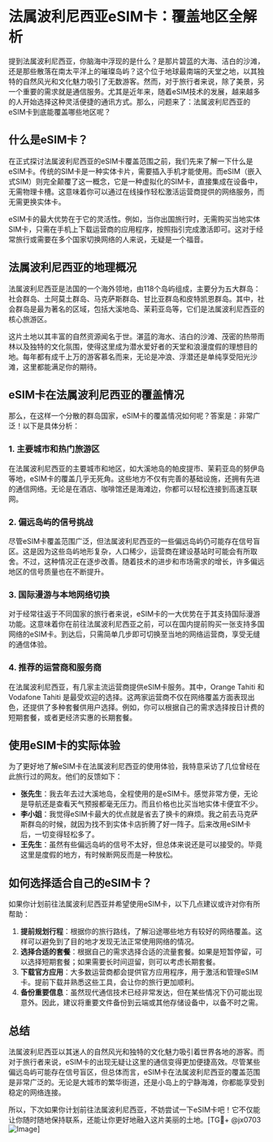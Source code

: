 # 法属波利尼西亚eSIM卡：覆盖地区全解析

提到法属波利尼西亚，你脑海中浮现的是什么？是那片碧蓝的大海、洁白的沙滩，还是那些散落在南太平洋上的璀璨岛屿？这个位于地球最南端的天堂之地，以其独特的自然风光和文化魅力吸引了无数游客。然而，对于旅行者来说，除了美景，另一个重要的需求就是通信服务。尤其是近年来，随着eSIM技术的发展，越来越多的人开始选择这种灵活便捷的通讯方式。那么，问题来了：法属波利尼西亚的eSIM卡到底能覆盖哪些地区呢？

## 什么是eSIM卡？

在正式探讨法属波利尼西亚的eSIM卡覆盖范围之前，我们先来了解一下什么是eSIM卡。传统的SIM卡是一种实体卡片，需要插入手机才能使用。而eSIM（嵌入式SIM）则完全颠覆了这一概念，它是一种虚拟化的SIM卡，直接集成在设备中，无需物理卡槽。这意味着你可以通过在线操作轻松激活运营商提供的网络服务，而无需更换实体卡。

eSIM卡的最大优势在于它的灵活性。例如，当你出国旅行时，无需购买当地实体SIM卡，只需在手机上下载运营商的应用程序，按照指引完成激活即可。这对于经常旅行或需要在多个国家切换网络的人来说，无疑是一个福音。

## 法属波利尼西亚的地理概况

法属波利尼西亚是法国的一个海外领地，由118个岛屿组成，主要分为五大群岛：社会群岛、土阿莫土群岛、马克萨斯群岛、甘比亚群岛和皮特凯恩群岛。其中，社会群岛是最为著名的区域，包括大溪地岛、茉莉亚岛等，它们是法属波利尼西亚的核心旅游区。

这片土地以其丰富的自然资源闻名于世。湛蓝的海水、洁白的沙滩、茂密的热带雨林以及独特的文化氛围，使得这里成为潜水爱好者的天堂和浪漫度假的理想目的地。每年都有成千上万的游客慕名而来，无论是冲浪、浮潜还是单纯享受阳光沙滩，这里都能满足你的期待。

## eSIM卡在法属波利尼西亚的覆盖情况

那么，在这样一个分散的群岛国家，eSIM卡的覆盖情况如何呢？答案是：非常广泛！以下是具体分析：

### 1. **主要城市和热门旅游区**
在法属波利尼西亚的主要城市和地区，如大溪地岛的帕皮提市、茉莉亚岛的努伊岛等地，eSIM卡的覆盖几乎无死角。这些地方不仅有完善的基础设施，还拥有先进的通信网络。无论是在酒店、咖啡馆还是海滩边，你都可以轻松连接到高速互联网。

### 2. **偏远岛屿的信号挑战**
尽管eSIM卡覆盖范围广泛，但法属波利尼西亚的一些偏远岛屿仍可能存在信号盲区。这是因为这些岛屿地形复杂，人口稀少，运营商在建设基站时可能会有所取舍。不过，这种情况正在逐步改善。随着技术的进步和市场需求的增长，许多偏远地区的信号质量也在不断提升。

### 3. **国际漫游与本地网络切换**
对于经常往返于不同国家的旅行者来说，eSIM卡的一大优势在于其支持国际漫游功能。这意味着你在前往法属波利尼西亚之前，可以在国内提前购买一张支持多国网络的eSIM卡。到达后，只需简单几步即可切换至当地的网络运营商，享受无缝的通信体验。

### 4. **推荐的运营商和服务商**
在法属波利尼西亚，有几家主流运营商提供eSIM卡服务。其中，Orange Tahiti 和 Vodafone Tahiti 是最受欢迎的选择。这两家运营商不仅在网络覆盖方面表现出色，还提供了多种套餐供用户选择。例如，你可以根据自己的需求选择按日计费的短期套餐，或者更经济实惠的长期套餐。

## 使用eSIM卡的实际体验

为了更好地了解eSIM卡在法属波利尼西亚的使用体验，我特意采访了几位曾经在此旅行过的网友。他们的反馈如下：

- **张先生**：我去年去过大溪地岛，全程使用的是eSIM卡。感觉非常方便，无论是导航还是查看天气预报都毫无压力。而且价格也比买当地实体卡便宜不少。
- **李小姐**：我觉得eSIM卡最大的优点就是省去了换卡的麻烦。我之前去马克萨斯群岛的时候，就因为找不到实体卡店折腾了好一阵子。后来改用eSIM卡后，一切变得轻松多了。
- **王先生**：虽然有些偏远岛屿的信号不太好，但总体来说还是可以接受的。毕竟这里是度假的地方，有时候断网反而是一种放松。

## 如何选择适合自己的eSIM卡？

如果你计划前往法属波利尼西亚并希望使用eSIM卡，以下几点建议或许对你有所帮助：

1. **提前规划行程**：根据你的旅行路线，了解沿途哪些地方有较好的网络覆盖。这样可以避免到了目的地才发现无法正常使用网络的情况。
2. **选择合适的套餐**：根据自己的需求选择合适的流量套餐。如果是短暂停留，可以选择短期套餐；如果需要长时间逗留，则可以考虑长期套餐。
3. **下载官方应用**：大多数运营商都会提供官方应用程序，用于激活和管理eSIM卡。提前下载并熟悉这些工具，会让你的旅行更加顺利。
4. **备份重要信息**：虽然现代通信技术已经非常发达，但在某些情况下仍可能出现意外。因此，建议将重要文件备份到云端或其他存储设备中，以备不时之需。

## 总结

法属波利尼西亚以其迷人的自然风光和独特的文化魅力吸引着世界各地的游客。而对于旅行者来说，eSIM卡的出现无疑让这里的通信变得更加便捷高效。尽管某些偏远岛屿可能存在信号盲区，但总体而言，eSIM卡在法属波利尼西亚的覆盖范围是非常广泛的。无论是大城市的繁华街道，还是小岛上的宁静海滩，你都能享受到稳定的网络连接。

所以，下次如果你计划前往法属波利尼西亚，不妨尝试一下eSIM卡吧！它不仅能让你随时随地保持联系，还能让你更好地融入这片美丽的土地。[TG💪+ @jx0703 ![Image](https://github.com/user-attachments/assets/dbca1d08-cadb-493c-b0ec-ad6f7a83f270)]